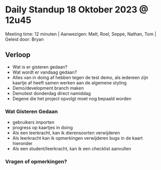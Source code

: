 # Daily Standup 18 Oktober 2023 @ 12u45

Meeting time: 12 minuten | 
Aanwezigen: Matt, Roel, Seppe, Nathan, Tom | 
Geleid door: Bryan

## Verloop
* Wat is er gisteren gedaan?
* Wat wordt er vandaag gedaan?
* Alles van in doing af hebben tegen de test demo, als iedereen zijn kaartje af heeft samen werken aan de algemene styling
* Demo/development branch maken
* Demotest donderdag direct namiddag
* Degene die het project opvolgt moet nog bepaald worden

### Wat Gisteren Gedaan
* gebruikers importen
* progress op kaartjes in doing
* Als een leerkracht, kan ik dierensoorten verwijderen
* Als leerkracht kan ik opmerkingen verwijderen bugs in de kaart hieronder
* Als een student/leerkracht, kan ik een checklist aanvullen

### Vragen of opmerkingen? 
